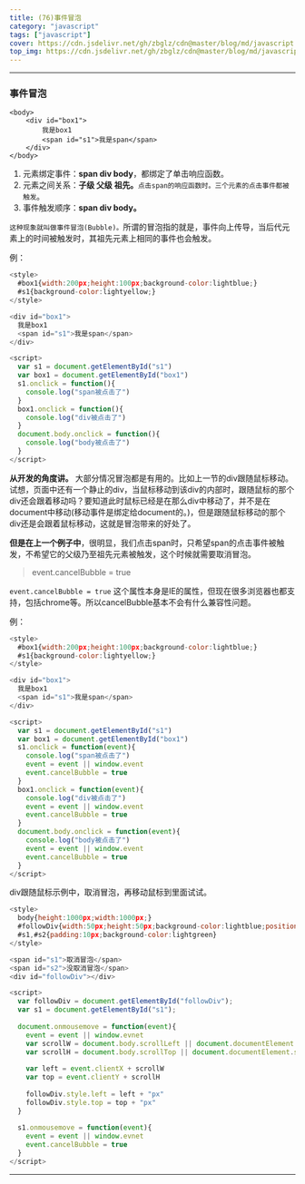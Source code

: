 ```yaml
---
title: (76)事件冒泡
category: "javascript"
tags: ["javascript"]
cover: https://cdn.jsdelivr.net/gh/zbglz/cdn@master/blog/md/javascript.svg
top_img: https://cdn.jsdelivr.net/gh/zbglz/cdn@master/blog/md/javascript.svg
---
```


***

### 事件冒泡


    <body>
        <div id="box1">
            我是box1
            <span id="s1">我是span</span>
        </div>
    </body>


1. 元素绑定事件：**span div  body**，都绑定了单击响应函数。
2. 元素之间关系：**子级 父级 祖先。**`点击span的响应函数时。三个元素的点击事件都被触发`。
3. 事件触发顺序：**span div  body。**

`这种现象就叫做事件冒泡(Bubble)。`所谓的冒泡指的就是，事件向上传导，当后代元素上的时间被触发时，其祖先元素上相同的事件也会触发。

例：

```js html
<style>
  #box1{width:200px;height:100px;background-color:lightblue;}
  #s1{background-color:lightyellow;}
</style>

<div id="box1">
  我是box1
  <span id="s1">我是span</span>
</div>

<script>
  var s1 = document.getElementById("s1")
  var box1 = document.getElementById("box1")
  s1.onclick = function(){
    console.log("span被点击了")
  }
  box1.onclick = function(){
    console.log("div被点击了")
  }
  document.body.onclick = function(){
    console.log("body被点击了")
  }
</script>
```


**从开发的角度讲。**
大部分情况冒泡都是有用的。比如上一节的div跟随鼠标移动。试想，页面中还有一个静止的div，当鼠标移动到该div的内部时，跟随鼠标的那个div还会跟着移动吗？要知道此时鼠标已经是在那么div中移动了，并不是在document中移动(移动事件是绑定给document的。)，但是跟随鼠标移动的那个div还是会跟着鼠标移动，这就是冒泡带来的好处了。


**但是在上一个例子中**，很明显，我们点击span时，只希望span的点击事件被触发，不希望它的父级乃至祖先元素被触发，这个时候就需要取消冒泡。

> event.cancelBubble = true

`event.cancelBubble = true` 这个属性本身是IE的属性，但现在很多浏览器也都支持，包括chrome等。所以cancelBubble基本不会有什么兼容性问题。

例：

```js html
<style>
  #box1{width:200px;height:100px;background-color:lightblue;}
  #s1{background-color:lightyellow;}
</style>

<div id="box1">
  我是box1
  <span id="s1">我是span</span>
</div>

<script>
  var s1 = document.getElementById("s1")
  var box1 = document.getElementById("box1")
  s1.onclick = function(event){
    console.log("span被点击了")
    event = event || window.event
    event.cancelBubble = true
  }
  box1.onclick = function(event){
    console.log("div被点击了")
    event = event || window.event
    event.cancelBubble = true
  }
  document.body.onclick = function(event){
    console.log("body被点击了")
    event = event || window.event
    event.cancelBubble = true
  }
</script>
```

div跟随鼠标示例中，取消冒泡，再移动鼠标到里面试试。


```js html
<style>
  body{height:1000px;width:1000px;}
  #followDiv{width:50px;height:50px;background-color:lightblue;position:absolute;}
  #s1,#s2{padding:10px;background-color:lightgreen}
</style>

<span id="s1">取消冒泡</span>
<span id="s2">没取消冒泡</span>
<div id="followDiv"></div>

<script>
  var followDiv = document.getElementById("followDiv");
  var s1 = document.getElementById("s1");
  
  document.onmousemove = function(event){
    event = event || window.evnet
    var scrollW = document.body.scrollLeft || document.documentElement.scrollLeft
    var scrollH = document.body.scrollTop || document.documentElement.scrollTop
    
    var left = event.clientX + scrollW
    var top = event.clientY + scrollH
    
    followDiv.style.left = left + "px"
    followDiv.style.top = top + "px"
  }
  
  s1.onmousemove = function(event){
    event = event || window.evnet
    event.cancelBubble = true
  }
</script>
```


***